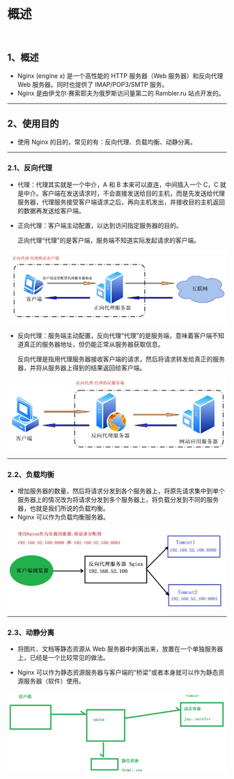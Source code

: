 # 概述

<br/>

## 1、概述

- Nginx (engine x) 是一个高性能的 HTTP 服务器（Web 服务器）和反向代理 Web 服务器。同时也提供了 IMAP/POP3/SMTP 服务。
- Nginx 是由伊戈尔·赛索耶夫为俄罗斯访问量第二的 Rambler.ru 站点开发的。

---

## 2、使用目的

- 使用 Nginx 的目的，常见的有：反向代理、负载均衡、动静分离。

---

### 2.1、反向代理

- 代理：代理其实就是一个中介，A 和 B 本来可以直连，中间插入一个 C，C 就是中介。客户端在发送请求时，不会直接发送给目的主机，而是先发送给代理服务器，代理服务接受客户端请求之后，再向主机发出，并接收目的主机返回的数据再发送给客户端。



- 正向代理：客户端主动配置，以达到访问指定服务器的目的。

  正向代理“代理”的是客户端，服务端不知道实际发起请求的客户端。



![Nginx-2](4588db3a-77fe-486b-9a36-3cd6f05f7e97/Nginx-2.jpg)



- 反向代理：服务端主动配置，反向代理“代理”的是服务端，意味着客户端不知道真正的服务器地址，但仍能正常从服务器获取信息。

  反向代理是指用代理服务器接收客户端的请求，然后将请求转发给真正的服务器，并将从服务器上得到的结果返回给客户端。



![Nginx-3](4588db3a-77fe-486b-9a36-3cd6f05f7e97/Nginx-3.jpg)



---

### 2.2、负载均衡

- 增加服务器的数量，然后将请求分发到各个服务器上，将原先请求集中到单个服务器上的情况改为将请求分发到多个服务器上，将负载分发到不同的服务器，也就是我们所说的负载均衡。
- Nginx 可以作为负载均衡服务器。



![Nginx-4](4588db3a-77fe-486b-9a36-3cd6f05f7e97/Nginx-4.jpg)



---

### 2.3、动静分离

- 将图片、文档等静态资源从 Web 服务器中剥离出来，放置在一个单独服务器上，已经是一个比较常见的做法。

- Nginx 可以作为静态资源服务器与客户端的“桥梁”或者本身就可以作为静态资源服务器（软件）使用。

![Nginx-6](4588db3a-77fe-486b-9a36-3cd6f05f7e97/Nginx-6.jpg)
